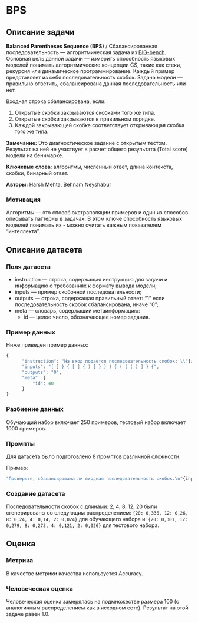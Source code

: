 # BPS

## Описание задачи

**Balanced Parentheses Sequence (BPS)** / Сбалансированная последовательность — алгоритмическая задача из [BIG-bench](https://github.com/google/BIG-bench/tree/main/bigbench/benchmark_tasks/cs_algorithms/valid_parentheses). Основная цель данной задачи — измерить способность языковых моделей понимать алгоритмические концепции CS, такие как стеки, рекурсия или динамическое программирование.
Каждый пример представляет из себя последовательность скобок. Задача модели — правильно ответить, сбалансирована данная последовательность или нет.

Входная строка сбалансирована, если:

1. Открытые скобки закрываются скобками того же типа.
2. Открытые скобки закрываются в правильном порядке.
3. Каждой закрывающей скобке соответствует открывающая скобка того же типа.

**Замечание:** Это диагностическое задание с открытым тестом. Результат на ней не участвует в расчет общего результата (Total score) модели на бенчмарке.

**Ключевые** **слова**: алгоритмы, численный ответ, длина контекста, скобки, бинарный ответ.

**Авторы:** Harsh Mehta, Behnam Neyshabur

### Мотивация

Алгоритмы — это способ экстраполяции примеров и один из способов описывать паттерны в задачах. В этом ключе способность языковых моделей понимать их - можно считать важным показателем “интеллекта”.

## Описание датасета

### Поля датасета

- instruction — строка, содержащая инструкцию для задачи и информацию о требованиях к формату вывода модели;
- inputs — пример скобочной последовательности;
- outputs — строка, содержащая правильный ответ: “1” если последовательность скобок сбалансирована, иначе “0”;
- meta — словарь, содержащий метаинформацию:
    - id — целое число, обозначающее номер задания.

### Пример данных

Ниже приведен пример данных:

```jsx
{
      "instruction": "На вход подается последовательность скобок: \\"{inputs}\\"\\nНеобходимо ответить сбалансирована ли данная последовательность. Если последовательность сбалансирована - выведите 1, иначе 0",
      "inputs": "[ ] } { [ ] { ) [ } ) ) { ( ( ( ) ] } {",
      "outputs": "0",
      "meta": {
          "id": 40
      }
}
```

### Разбиение данных

Обучающий набор включает 250 примеров, тестовый набор включает 1000 примеров.

### Промпты

Для датасета было подготовлено 8 промптов различной сложности.

Пример:

```jsx
"Проверьте, сбалансирована ли входная последовательность скобок.\n"{inputs}"\nВыведите 1, если да и 0 в противном случае. Сперва закрывающей скобкой своего типа должна закрываться последняя из открытых скобок, и лишь потом соответствующей закрывающей скобкой может закрываться та, что была открыта перед ней.".
```

### Создание датасета

Последовательности скобок c длинами: 2, 4, 8, 12, 20 были сгенерированы со следующим распределением: `{20: 0,336, 12: 0,26, 8: 0,24, 4: 0,14, 2: 0,024}` для обучающего набора и: `{20: 0,301, 12: 0,279, 8: 0,273, 4: 0,121, 2: 0,026}` для тестового набора.

## Оценка

### Метрика

В качестве метрики качества используется Accuracy.

### Человеческая оценка

Человеческая оценка замерялась на подмножестве размера 100 (с аналогичным распределением как в исходном сете). Результат на этой задаче равен 1.0.
